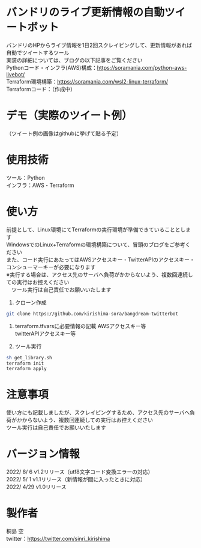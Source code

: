 # バンドリのライブ更新情報の自動ツイートボット
バンドリのHPからライブ情報を1日2回スクレイピングして、更新情報があれば自動でツイートするツール  
実装の詳細については、ブログの以下記事をご覧ください  
Pythonコード・インフラ(AWS)構成：https://soramania.com/python-aws-livebot/  
Terraform環境構築：https://soramania.com/wsl2-linux-terraform/  
Terraformコード：（作成中）  

# デモ（実際のツイート例）
（ツイート例の画像はgithubに挙げて貼る予定）

# 使用技術
ツール：Python  
インフラ：AWS・Terraform

# 使い方
前提として、Linux環境にてTerraformの実行環境が準備できていることとします  
WindowsでのLinux+Terraformの環境構築について、冒頭のブログをご参考ください  
また、コード実行にあたってはAWSアクセスキー・TwitterAPIのアクセスキー・コンシューマーキーが必要になります  
※実行する場合は、アクセス先のサーバへ負荷がかからないよう、複数回連続しての実行はお控えください  
　ツール実行は自己責任でお願いいたします  

1. クローン作成
```bash
git clone https://github.com/kirishima-sora/bangdream-twitterbot
```

1. terraform.tfvarsに必要情報の記載
AWSアクセスキー等  
twitterAPIアクセスキー等

1. ツール実行
```bash
sh get_library.sh
terraform init
terraform apply
```

# 注意事項
使い方にも記載しましたが、スクレイピングするため、アクセス先のサーバへ負荷がかからないよう、複数回連続しての実行はお控えください  
ツール実行は自己責任でお願いいたします  

# バージョン情報
2022/ 8/ 6  v1.2リリース（utf8文字コード変換エラーの対応）  
2022/ 5/ 1  v1.1リリース（新情報が間に入ったときに対応）  
2022/ 4/29  v1.0リリース  

# 製作者
桐島 空  
twitter：https://twitter.com/sinri_kirishima
